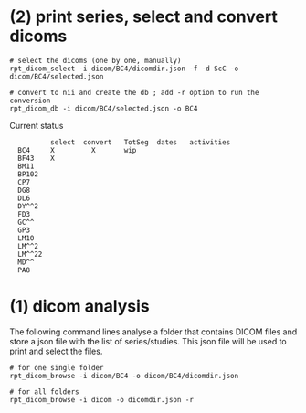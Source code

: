 

# (2) print series, select and convert dicoms

    # select the dicoms (one by one, manually)
    rpt_dicom_select -i dicom/BC4/dicomdir.json -f -d ScC -o dicom/BC4/selected.json
    
    # convert to nii and create the db ; add -r option to run the conversion
    rpt_dicom_db -i dicom/BC4/selected.json -o BC4

Current status

              select  convert   TotSeg  dates   activities
      BC4     X         X       wip
      BF43    X         
      BM11   
      BP102  
      CP7    
      DG8    
      DL6    
      DY^^2  
      FD3    
      GC^^   
      GP3    
      LM10   
      LM^^2  
      LM^^22 
      MD^^   
      PA8



# (1) dicom analysis 

The following command lines analyse a folder that contains DICOM files and store a json file with the list of series/studies. This json file will be used to print and select the files. 

    # for one single folder 
    rpt_dicom_browse -i dicom/BC4 -o dicom/BC4/dicomdir.json

    # for all folders 
    rpt_dicom_browse -i dicom -o dicomdir.json -r
    